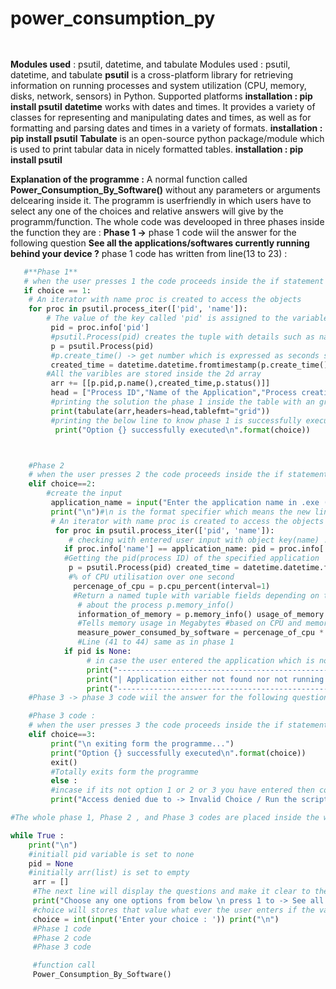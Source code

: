 # power_consumption_py
```python 
   

```
**Modules used** : psutil, datetime, and tabulate
Modules used : psutil, datetime, and tabulate 
**psutil** is a cross-platform library for retrieving information on running processes and system utilization (CPU, memory, disks, network, sensors) in Python. Supported platforms 
**installation : pip install psutil** 
**datetime** works with dates and times. It provides a variety of classes for representing and manipulating dates and times, as well as for formatting and parsing dates and times in a variety of formats. **installation : pip install psutil** 
**Tabulate** is an open-source python package/module which is used to print tabular data in nicely formatted tables. 
**installation : pip install psutil**

**Explanation of the programme :**
A normal function called **Power_Consumption_By_Software()** without any parameters or arguments delcearing inside it. The programm is userfriendly in which users have to select any one of the choices and relative answers will give by the programm/function. The whole code was develooped in three phases inside the function they are :
**Phase 1 ->** phase 1 code wiil the answer for the following question **See all the applications/softwares currently running behind your device ?** phase 1 code has written from line(13 to 23) :

```python 
   #**Phase 1**
   # when the user presses 1 the code proceeds inside the if statement
   if choice == 1:  
    # An iterator with name proc is created to access the objects
    for proc in psutil.process_iter(['pid', 'name']): 
        # The value of the key called 'pid' is assigned to the variable pid
         pid = proc.info['pid'] 
         #psutil.Process(pid) creates the tuple with details such as name pid(process id) etc.
         p = psutil.Process(pid) 
         #p.create_time() -> get number which is expressed as seconds sice the epoch time and with datetime module it will be converted into proper date along with time
         created_time = datetime.datetime.fromtimestamp(p.create_time()).strftime("%Y-%m-%d %H:%M:%S")
        #All the varibles are stored inside the 2d array
         arr += [[p.pid,p.name(),created_time,p.status()]]
         head = ["Process ID","Name of the Application","Process creation time \n since the epoch","Status"]
         #printing the solution the phase 1 inside the table with an grid format 
         print(tabulate(arr,headers=head,tablefmt="grid")) 
         #printing the below line to know phase 1 is successfully executed
          print("Option {} successfully executed\n".format(choice))



    #Phase 2 
    # when the user presses 2 the code proceeds inside the if statement
    elif choice==2: 
        #create the input
         application_name = input("Enter the application name in .exe (Example -> python.exe) : ")  
         print("\n")#\n is the format specifier which means the new line
         # An iterator with name proc is created to access the objects
          for proc in psutil.process_iter(['pid', 'name']):
             # checking with entered user input with object key(name) : value pair if it matches the proceed inside to if 
            if proc.info['name'] == application_name: pid = proc.info['pid']
            #Getting the pid(process ID) of the specified application
             p = psutil.Process(pid) created_time = datetime.datetime.fromtimestamp(p.create_time()).strftime("%Y-%m-%d %H:%M:%S")
             #% of CPU utilisation over one second
              percenage_of_cpu = p.cpu_percent(interval=1) 
              #Return a named tuple with variable fields depending on the platform representing memory information 
               # about the process p.memory_info() 
               information_of_memory = p.memory_info() usage_of_memory = information_of_memory.rss / (1024 ** 2)
               #Tells memory usage in Megabytes #based on CPU and memory utilisation, calculating the amount of energy used. 
               measure_power_consumed_by_software = percenage_of_cpu * 0.1 + usage_of_memory * 0.01 
               #Line (41 to 44) same as in phase 1
            if pid is None:
                 # in case the user entered the application which is not installed or not running in the background 
                 print("--------------------------------------------------------------------------") 
                 print("| Application either not found nor not running currently. |") 
                 print("--------------------------------------------------------------------------")
    #Phase 3 -> phase 3 code wiil the answer for the following question Exit from the programme ? phase 3 code has written from line(52 to 58) :

    #Phase 3 code : 
    # when the user presses 3 the code proceeds inside the if statement
    elif choice==3:
         print("\n exiting form the programme...") 
         print("Option {} successfully executed\n".format(choice)) 
         exit()
         #Totally exits form the programme 
         else : 
         #incase if its not option 1 or 2 or 3 you have entered then code goes to else block then prints the below line 
         print("Access denied due to -> Invalid Choice / Run the script with administrative privileges.\n")

#The whole phase 1, Phase 2 , and Phase 3 codes are placed inside the while loop which is set to True so that the programm wil be continuously executed until the user presses option 3/phase 3

while True : 
    print("\n") 
    #initiall pid variable is set to none
    pid = None 
    #initially arr(list) is set to empty
     arr = []  
     #The next line will display the questions and make it clear to the user which options the programme offers. 
     print("Choose any one options from below \n press 1 to -> See all the applications/softwares currently running behind your device \n press 2 to -> Check the estimated power consumption of the currently running application/softwares\n press 3 to -> Exit from the programme") 
     #choice will stores that value what ever the user enters if the values entered by the user are (1 or 2 or 3) then accordingly Phases 1, 2, and will be executed if not else block will be executed. 
     choice = int(input('Enter your choice : ')) print("\n") 
     #Phase 1 code 
     #Phase 2 code 
     #Phase 3 code

     #function call
     Power_Consumption_By_Software()

```